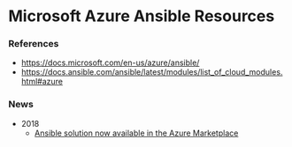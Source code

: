 
Microsoft Azure Ansible Resources
====

### References
* https://docs.microsoft.com/en-us/azure/ansible/
* https://docs.ansible.com/ansible/latest/modules/list_of_cloud_modules.html#azure


### News
* 2018
  * [Ansible solution now available in the Azure Marketplace](https://azure.microsoft.com/en-us/blog/ansible-solution-now-available-in-the-azure-marketplace/)

